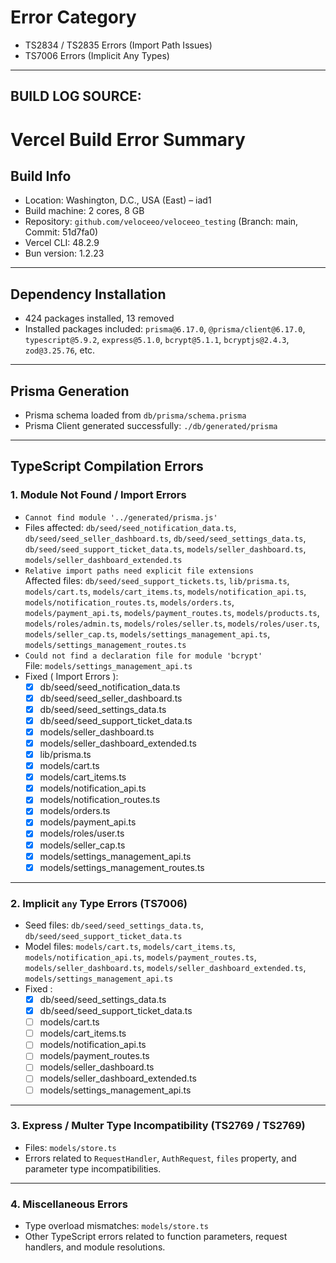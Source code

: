 # Error Category
- TS2834 / TS2835 Errors (Import Path Issues)
- TS7006 Errors (Implicit Any Types)
------------------------------------
## BUILD LOG SOURCE:
# Vercel Build Error Summary

## Build Info
- Location: Washington, D.C., USA (East) – iad1
- Build machine: 2 cores, 8 GB
- Repository: `github.com/veloceeo/veloceeo_testing` (Branch: main, Commit: 51d7fa0)
- Vercel CLI: 48.2.9
- Bun version: 1.2.23

---

## Dependency Installation
- 424 packages installed, 13 removed
- Installed packages included: `prisma@6.17.0`, `@prisma/client@6.17.0`, `typescript@5.9.2`, `express@5.1.0`, `bcrypt@5.1.1`, `bcryptjs@2.4.3`, `zod@3.25.76`, etc.

---

## Prisma Generation
- Prisma schema loaded from `db/prisma/schema.prisma`
- Prisma Client generated successfully: `./db/generated/prisma`

---

## TypeScript Compilation Errors

### 1. Module Not Found / Import Errors
- `Cannot find module '../generated/prisma.js'`  
- Files affected: `db/seed/seed_notification_data.ts`, `db/seed/seed_seller_dashboard.ts`, `db/seed/seed_settings_data.ts`, `db/seed/seed_support_ticket_data.ts`, `models/seller_dashboard.ts`, `models/seller_dashboard_extended.ts`
- `Relative import paths need explicit file extensions`  
  Affected files: `db/seed/seed_support_tickets.ts`, `lib/prisma.ts`, `models/cart.ts`, `models/cart_items.ts`, `models/notification_api.ts`, `models/notification_routes.ts`, `models/orders.ts`, `models/payment_api.ts`, `models/payment_routes.ts`, `models/products.ts`, `models/roles/admin.ts`, `models/roles/seller.ts`, `models/roles/user.ts`, `models/seller_cap.ts`, `models/settings_management_api.ts`, `models/settings_management_routes.ts`
- `Could not find a declaration file for module 'bcrypt'`  
  File: `models/settings_management_api.ts`
- Fixed ( Import Errors ):
  - [x] db/seed/seed_notification_data.ts
  - [x] db/seed/seed_seller_dashboard.ts
  - [x] db/seed/seed_settings_data.ts
  - [x] db/seed/seed_support_ticket_data.ts
  - [x] models/seller_dashboard.ts
  - [x] models/seller_dashboard_extended.ts
  - [x] lib/prisma.ts
  - [x] models/cart.ts
  - [x] models/cart_items.ts
  - [x] models/notification_api.ts
  - [x] models/notification_routes.ts
  - [x] models/orders.ts
  - [x] models/payment_api.ts
  - [x] models/roles/user.ts
  - [x] models/seller_cap.ts
  - [x] models/settings_management_api.ts
  - [x] models/settings_management_routes.ts

---

### 2. Implicit `any` Type Errors (TS7006)
- Seed files: `db/seed/seed_settings_data.ts`, `db/seed/seed_support_ticket_data.ts`
- Model files: `models/cart.ts`, `models/cart_items.ts`, `models/notification_api.ts`, `models/payment_routes.ts`, `models/seller_dashboard.ts`, `models/seller_dashboard_extended.ts`, `models/settings_management_api.ts`
- Fixed :
  - [x] db/seed/seed_settings_data.ts
  - [x] db/seed/seed_support_ticket_data.ts
  - [ ] models/cart.ts
  - [ ] models/cart_items.ts
  - [ ] models/notification_api.ts
  - [ ] models/payment_routes.ts
  - [ ] models/seller_dashboard.ts
  - [ ] models/seller_dashboard_extended.ts
  - [ ] models/settings_management_api.ts

---

### 3. Express / Multer Type Incompatibility (TS2769 / TS2769)
- Files: `models/store.ts`
- Errors related to `RequestHandler`, `AuthRequest`, `files` property, and parameter type incompatibilities.

---

### 4. Miscellaneous Errors
- Type overload mismatches: `models/store.ts`  
- Other TypeScript errors related to function parameters, request handlers, and module resolutions.













